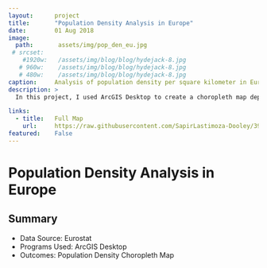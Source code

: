 ```yaml
---
layout:      project
title:       "Population Density Analysis in Europe"
date:        01 Aug 2018
image:
  path:       assets/img/pop_den_eu.jpg
 # srcset:
    #1920w:   /assets/img/blog/blog/hydejack-8.jpg
   # 960w:    /assets/img/blog/blog/hydejack-8.jpg
   # 480w:    /assets/img/blog/blog/hydejack-8.jpg
caption:     Analysis of population density per square kilometer in Europe, 2008.
description: >
  In this project, I used ArcGIS Desktop to create a choropleth map depicting the population density of European countries. 

links:
  - title:   Full Map
    url:     https://raw.githubusercontent.com/SapirLastimoza-Dooley/390_labs/main/pop_den_europe.jpg
featured:    False
---
```

# Population Density Analysis in Europe

## Summary
* Data Source: Eurostat
* Programs Used: ArcGIS Desktop
* Outcomes: Population Density Choropleth Map